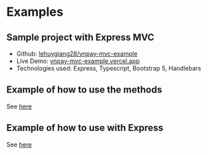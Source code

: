 # Examples

## Sample project with Express MVC

-   Github: [lehuygiang28/vnpay-mvc-example](https://github.com/lehuygiang28/vnpay-mvc-example)
-   Live Demo: [vnpay-mvc-example.vercel.app](https://vnpay-mvc-example.vercel.app/)
-   Technologies used: Express, Typescript, Bootstrap 5, Handlebars

## Example of how to use the methods

See [here](https://github.com/lehuygiang28/vnpay/blob/main/example/index.ts)

## Example of how to use with Express

See [here](https://github.com/lehuygiang28/vnpay/blob/main/example/express.ts)
